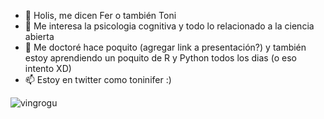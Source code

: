 - 👋 Holis, me dicen Fer o también Toni
- 👀 Me interesa la psicologia cognitiva y todo lo relacionado a la ciencia abierta
- 🌱 Me doctoré hace poquito (agregar link a presentación?) y también estoy aprendiendo un poquito de R y Python todos los dias (o eso intento XD)
- 📫 Estoy en twitter como toninifer :)



![vingrogu](https://github.com/user-attachments/assets/7463f566-4ef4-46c6-be6e-85d9efe3790e)


<!---
toninif/toninif is a ✨ special ✨ repository because its `README.md` (this file) appears on your GitHub profile.
You can click the Preview link to take a look at your changes.
--->
